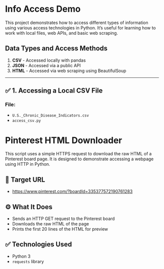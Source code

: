 # Info Access Demo

This project demonstrates how to access different types of information using various access technologies in Python. It’s useful for learning how to work with local files, web APIs, and basic web scraping.

## Data Types and Access Methods

1. **CSV** - Accessed locally with pandas
2. **JSON** - Accessed via a public API
3. **HTML** - Accessed via web scraping using BeautifulSoup

---

## ✅ 1. Accessing a Local CSV File

### File:
- `U.S._Chronic_Disease_Indicators.csv`
- `access_csv.py`
# Pinterest HTML Downloader

This script uses a simple HTTPS request to download the raw HTML of a Pinterest board page. It is designed to demonstrate accessing a webpage using HTTP in Python.

## 🔗 Target URL

- https://www.pinterest.com/?boardId=335377572190761283

## ⚙️ What It Does

- Sends an HTTP GET request to the Pinterest board
- Downloads the raw HTML of the page
- Prints the first 20 lines of the HTML for preview

## ✅ Technologies Used

- Python 3
- `requests` library
